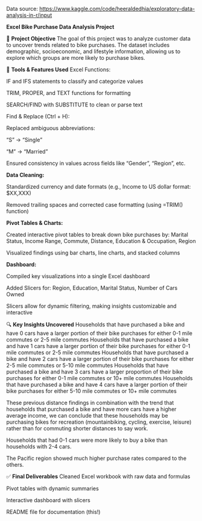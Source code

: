 Data source: https://www.kaggle.com/code/heeraldedhia/exploratory-data-analysis-in-r/input

**Excel Bike Purchase Data Analysis Project**

🧠 **Project Objective**
The goal of this project was to analyze customer data to uncover trends related to bike purchases. The dataset includes demographic, socioeconomic, and lifestyle information, allowing us to explore which groups are more likely to purchase bikes.

🧰 **Tools & Features Used**
Excel Functions:

IF and IFS statements to classify and categorize values

TRIM, PROPER, and TEXT functions for formatting

SEARCH/FIND with SUBSTITUTE to clean or parse text

Find & Replace (Ctrl + H):

Replaced ambiguous abbreviations:

“S” → “Single”

“M” → “Married”

Ensured consistency in values across fields like “Gender”, “Region”, etc.

**Data Cleaning:**

Standardized currency and date formats (e.g., Income to US dollar format: $XX,XXX)

Removed trailing spaces and corrected case formatting (using =TRIM() function)

**Pivot Tables & Charts:**

Created interactive pivot tables to break down bike purchases by: Marital Status, Income Range, Commute, Distance, Education & Occupation, Region

Visualized findings using bar charts, line charts, and stacked columns

**Dashboard:**

Compiled key visualizations into a single Excel dashboard

Added Slicers for: Region, Education, Marital Status, Number of Cars Owned

Slicers allow for dynamic filtering, making insights customizable and interactive

🔍 **Key Insights Uncovered**
Households that have purchased a bike and have 0 cars have a larger portion of their bike purchases for either 0-1 mile commutes or 2-5 mile commutes
Households that have purchased a bike and have 1 cars have a larger portion of their bike purchases for either 0-1 mile commutes or 2-5 mile commutes
Households that have purchased a bike and have 2 cars have a larger portion of their bike purchases for either 2-5 mile commutes or 5-10 mile commutes
Households that have purchased a bike and have 3 cars have a larger proportion of their bike purchases for either 0-1 mile commutes or 10+ mile commutes
Households that have purchased a bike and have 4 cars have a larger portion of their bike purchases for either 5-10 mile commutes or 10+ mile commutes

These previous distance findings in combination with the trend that households that purchased a bike and have more cars have a higher average income, we can conclude that these households
may be purchasing bikes for recreation (mountainbiking, cycling, exercise, leisure) rather than for commuting shorter distances to say work.

Households that had 0-1 cars were more likely to buy a bike than households with 2-4 cars.

The Pacific region showed much higher purchase rates compared to the others.

✅ **Final Deliverables**
Cleaned Excel workbook with raw data and formulas

Pivot tables with dynamic summaries

Interactive dashboard with slicers

README file for documentation (this!)
